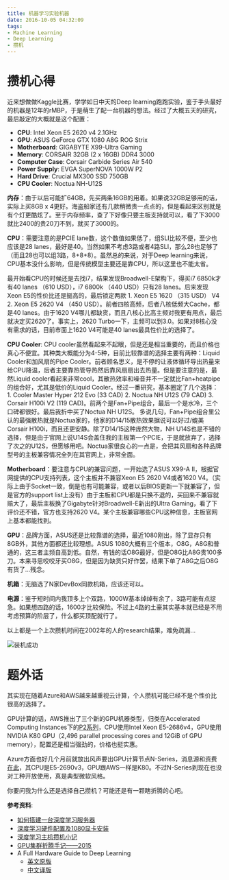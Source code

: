 ```yaml
---
title: 机器学习实验机器
date: 2016-10-05 04:32:09
tags: 
- Machine Learning
- Deep Learning
- 攒机
---
```


# 攒机心得


近来想做做Kaggle比赛，学学如日中天的Deep learning跑跑实验，鉴于手头最好的机器是12年的rMBP，于是萌生了配一台机器的想法。经过了大概五天的研究，最后敲定的大概就是这个配置：


- **CPU**:
Intel Xeon E5 2620 v4 2.1GHz
- **GPU**:
ASUS GeForce GTX 1080 A8G ROG Strix
- **Motherboard**:
GIGABYTE X99-Ultra Gaming
- **Memory**:
CORSAIR 32GB (2 x 16GB) DDR4 3000
- **Computer Case**:
Corsair Carbide Series Air 540
- **Power Supply**:
EVGA SuperNOVA 1000W P2
- **Hard Drive**:
Crucial MX300 SSD 750GB
- **CPU Cooler**:
Noctua NH-U12S

<!-- more -->

**内存**：由于以后可能扩64GB，先买两条16GB的用着。如果说32GB足够用的话，实际上买8GB x 4更好。海盗船家还有几款稍微贵一点点的，但是看起来区别就是有个灯更酷炫了。至于内存频率，查了下好像只要主板支持就可以，看了下3000就比2400的贵20刀不到，就买了3000的。

**CPU**：需要注意的是PCIE lane数，这个数值如果低了，组SLI比较不便，至少也应该是28 lanes，最好是40。当然如果不考虑3路或者4路SLI，那么28也足够了（而且28也可以组3路，8+8+8）。虽然总的来说，对于Deep learning来说，CPU基本没什么影响，但是传统模型主要还是靠CPU，所以这里也不能太省。

最开始看CPU的时候还是去找i7，结果发现Broadwell-E架构下，得买i7 6850k才有40 lanes （610 USD），i7 6800k （440 USD）只有28 lanes。后来发现Xeon E5的性价比还是挺高的，最后锁定两款 1. Xeon E5 1620 （315 USD） V4 2. Xeon E5 2620 V4 （450 USD）。前者四核高频，后者八核低频大Cache，都是40 lanes。由于1620 V4哪儿都缺货，而且八核心比高主频对我更有用点，最后就决定买2620了。事实上，2620 Turbo一下，主频可以到3.0。如果对8核心没有需求的话，目前市面上1620 V4可能是40 lanes最具性价比的选择了。

**CPU Cooler**: CPU cooler虽然看起来不起眼，但是还是相当重要的，而且价格也真心不便宜。其种类大概能分为4-5种，目前比较靠谱的选择主要有两种：Liquid Cooler和加风扇的Pipe Cooler。前者顾名思义，是不停的让液体循环导出热量来给CPU降温，后者主要靠热管导热然后靠风扇扇出去热量。但是要注意的是，最然Liquid cooler看起来非常cool，其散热效率和噪音并不一定就比Fan+heatpipe的组合好，尤其是低价的Liquid Cooler。经过一番研究，基本圈定了几个选择： 1. Cooler Master Hyper 212 Evo (33 CAD) 2. Noctua NH U12S (79 CAD) 3. Corsair H100i V2 (119 CAD)。前两个是Fan+Pipe组合，最后一个是水冷，三个口碑都很好。最后我折中买了Noctua NH U12S。 多说几句，Fan+Pipe组合里公认的最强散热就是Noctua家的，他家的D14/15散热效果据说可以好过/媲美Corsair H100i，而且还更安静。除了D14/15这种庞然大物，NH U14S也是不错的选择，但是由于官网上说U14S会盖住我的主板第一个PCIE，于是就放弃了，选择了次之的U12S，但愿够用吧。Noctua家很良心的一点是，会把其风扇和各种品牌型号的主板兼容情况全列在其官网上，非常全面。

**Motherboard**：要注意与CPU的兼容问题，一开始选了ASUS X99-A II，根据官网提供的CPU支持列表，这个主板并不兼容Xeon E5 2620 V4或者1620 V4。（实际上由于Socket一致，倒是也有可能兼容，或者以后BIOS更新一下就兼容了，但是官方的support list上没有）由于主板和CPU都是只换不退的，买回来不兼容就赔大了，最后主板换了Gigabyte针对Broadwell-E新出的Ultra Gaming，看了下评价还不错，官方也支持2620 V4。某个主板兼容哪些CPU这种信息，主板官网上基本都能找到。

**GPU**：品牌方面，ASUS还是比较靠谱的选择，最近1080刚出，除了显存只有8GB外，其他方面都还比较理想。ASUS 1080大概有三个版本，O8G，A8G和普通的，这三者主频自高到低。自然，有钱的话O8G最好，但是O8G比A8G贵100多刀。本来寻思咬咬牙买O8G，但是因为缺货只好作罢，结果下单了A8G之后O8G有货了…残念。

**机箱**：无脑选了N家DevBox同款机箱，应该还可以。

**电源**：鉴于短时间内我顶多上个双路，1000W基本绰绰有余了，3路可能有点捉急。如果想四路的话，1600才比较保险。不过上4路的土豪其实基本就已经是不用考虑预算的阶层了，什么都买顶配就行了。

以上都是一个上次攒机时间在2002年的人的research结果，难免疏漏…

![装机成功](/images/machine.jpg)

# 题外话

其实现在随着Azure和AWS越来越重视云计算，个人攒机可能已经不是个性价比很高的选择了。

GPU计算的话，AWS推出了三个新的GPU机器类型，归类在Accelerated Computing Instances下的[P2系列](https://aws.amazon.com/ec2/instance-types/)，CPU使用Intel Xeon E5-2686v4，GPU使用NVIDIA K80 GPU（2,496 parallel processing cores and 12GiB of GPU memory），配置还是相当强劲的，价格也挺实惠。

Azure方面也好几个月前就放出风声要出GPU计算节点N-Series，消息源和资费[在此](https://buildazure.com/2016/08/09/azure-n-series-vms-and-nvidia-gpus-in-the-cloud/#content-wrapper)，其CPU是E5-2690v3，GPU跟AWS一样是K80。不过N-Series到现在也没对工种开放使用，真是典型微软风格。

你要问我为什么还是选择自己攒机？可能还是有一颗瞎折腾的心吧。


**参考资料**:

- [如何搭建一台深度学习服务器](https://www.r-bloggers.com/lang/chinese/2042)
- [深度学习硬件配置及1080显卡安装](http://haiy.github.io/2016/07/13/深度学习硬件配置及1080显卡安装.html)
- [深度学习主机攒机小记](Http://www.52nlp.cn/深度学习主机攒机小记)
- [GPU集群折腾手记——2015](http://mli.github.io/gpu/2016/01/17/build-gpu-clusters/)
- A Full Hardware Guide to Deep Learning
    - [英文原版](http://timdettmers.com/2015/03/09/deep-learning-hardware-guide/)  
    - [中文译版](http://mp.weixin.qq.com/s?__biz=MzA3MzI4MjgzMw==&mid=402261356&idx=1&sn=f66ee62b002b8a9879d3c428f846e440&scene=1&srcid=0404UZw5l4WUEvw7KkgEyirT#rd) 

